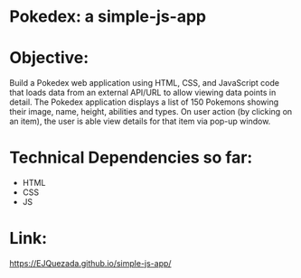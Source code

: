 # Pokedex: a simple-js-app

# Objective: 
  Build a Pokedex web application using HTML, CSS, and JavaScript code that loads data from an external API/URL to allow viewing data points in detail.
  The Pokedex application displays a list of 150 Pokemons showing their image, name, height, abilities and types.
  On user action (by clicking on an item), the user is able view details for that item via pop-up window.

# Technical Dependencies so far:
  * HTML
  * CSS
  * JS
  
# Link: 
https://EJQuezada.github.io/simple-js-app/
